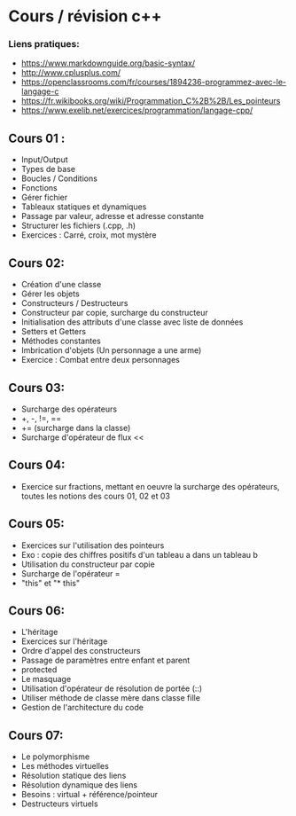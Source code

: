 # Cours / révision c++

### Liens pratiques:

- https://www.markdownguide.org/basic-syntax/
- http://www.cplusplus.com/
- https://openclassrooms.com/fr/courses/1894236-programmez-avec-le-langage-c
- https://fr.wikibooks.org/wiki/Programmation_C%2B%2B/Les_pointeurs
- https://www.exelib.net/exercices/programmation/langage-cpp/

## Cours 01 :
- Input/Output
- Types de base
- Boucles / Conditions
- Fonctions
- Gérer fichier
- Tableaux statiques et dynamiques
- Passage par valeur, adresse et adresse constante
- Structurer les fichiers (.cpp, .h)
- Exercices : Carré, croix, mot mystère

## Cours 02:
- Création d'une classe
- Gérer les objets
- Constructeurs / Destructeurs
- Constructeur par copie, surcharge du constructeur
- Initialisation des attributs d'une classe avec liste de données
- Setters et Getters
- Méthodes constantes
- Imbrication d'objets (Un personnage a une arme)
- Exercice : Combat entre deux personnages

## Cours 03:
- Surcharge des opérateurs
- +, -, !=, ==
- += (surcharge dans la classe)
- Surcharge d'opérateur de flux <<

## Cours 04:
- Exercice sur fractions, mettant en oeuvre	
  la surcharge des opérateurs, toutes les 
  notions des cours 01, 02 et 03

## Cours 05:
- Exercices sur l'utilisation des pointeurs
- Exo : copie des chiffres positifs d'un tableau a dans un tableau b
- Utilisation du constructeur par copie
- Surcharge de l'opérateur =
- "this" et "* this"

## Cours 06:
- L'héritage
- Exercices sur l'héritage
- Ordre d'appel des constructeurs
- Passage de paramètres entre enfant et parent
- protected
- Le masquage
- Utilisation d'opérateur de résolution de portée (::)
- Utiliser méthode de classe mère dans classe fille
- Gestion de l'architecture du code

## Cours 07:
- Le polymorphisme
- Les méthodes virtuelles
- Résolution statique des liens
- Résolution dynamique des liens
- Besoins : virtual + référence/pointeur
- Destructeurs virtuels